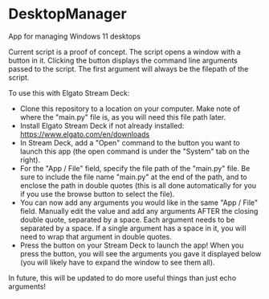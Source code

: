 # DesktopManager
App for managing Windows 11 desktops

Current script is a proof of concept. The script opens a window with a button in it. Clicking the button displays the command line arguments passed to the script. The first argument will always be the filepath of the script.

To use this with Elgato Stream Deck:

- Clone this repository to a location on your computer. Make note of where the "main.py" file is, as you will need this file path later.
- Install Elgato Stream Deck if not already installed: https://www.elgato.com/en/downloads
- In Stream Deck, add a "Open" command to the button you want to launch this app (the open command is under the "System" tab  on the right).
- For the "App / File" field, specify the file path of the "main.py" file. Be sure to include the file name "main.py" at the end of the path, and to enclose the path in double quotes (this is all done automatically for you if you use the browse button to select the file).
- You can now add any arguments you would like in the same "App / File" field. Manually edit the value and add any arguments AFTER the closing double quote, separated by a space. Each argument needs to be separated by a space. If a single argument has a space in it, you will need to wrap that argument in double quotes.
- Press the button on your Stream Deck to launch the app! When you press the button, you will see the arguments you gave it displayed below (you will likely have to expand the window to see them all).

In future, this will be updated to do more useful things than just echo arguments!
